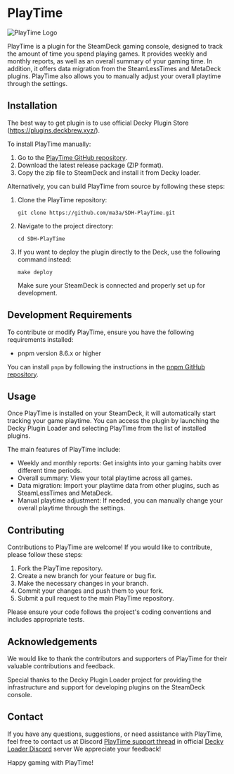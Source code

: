 # PlayTime

![PlayTime Logo](assets/image.png)

PlayTime is a plugin for the SteamDeck gaming console, designed to track the amount of time you spend playing games. It provides weekly and monthly reports, as well as an overall summary of your gaming time. In addition, it offers data migration from the SteamLessTimes and MetaDeck plugins. PlayTime also allows you to manually adjust your overall playtime through the settings.

## Installation

The best way to get plugin is to use official Decky Plugin Store (https://plugins.deckbrew.xyz/).

To install PlayTime manually:

1. Go to the [PlayTime GitHub repository](https://github.com/your-username/PlayTime).
2. Download the latest release package (ZIP format).
3. Copy the zip file to SteamDeck and install it from Decky loader.

Alternatively, you can build PlayTime from source by following these steps:

1. Clone the PlayTime repository:
   ```shell
   git clone https://github.com/ma3a/SDH-PlayTime.git
   ```

2. Navigate to the project directory:
   ```shell
   cd SDH-PlayTime
   ```

3. If you want to deploy the plugin directly to the Deck, use the following command instead:
   ```shell
   make deploy
   ```

   Make sure your SteamDeck is connected and properly set up for development.

## Development Requirements

To contribute or modify PlayTime, ensure you have the following requirements installed:

* pnpm version 8.6.x or higher

You can install `pnpm` by following the instructions in the [pnpm GitHub repository](https://github.com/pnpm/pnpm).

## Usage

Once PlayTime is installed on your SteamDeck, it will automatically start tracking your game playtime. You can access the plugin by launching the Decky Plugin Loader and selecting PlayTime from the list of installed plugins.

The main features of PlayTime include:

* Weekly and monthly reports: Get insights into your gaming habits over different time periods.
* Overall summary: View your total playtime across all games.
* Data migration: Import your playtime data from other plugins, such as SteamLessTimes and MetaDeck.
* Manual playtime adjustment: If needed, you can manually change your overall playtime through the settings.

## Contributing

Contributions to PlayTime are welcome! If you would like to contribute, please follow these steps:

1. Fork the PlayTime repository.
2. Create a new branch for your feature or bug fix.
3. Make the necessary changes in your branch.
4. Commit your changes and push them to your fork.
5. Submit a pull request to the main PlayTime repository.

Please ensure your code follows the project's coding conventions and includes appropriate tests.

## Acknowledgements

We would like to thank the contributors and supporters of PlayTime for their valuable contributions and feedback.

Special thanks to the Decky Plugin Loader project for providing the infrastructure and support for developing plugins on the SteamDeck console.

## Contact

If you have any questions, suggestions, or need assistance with PlayTime, feel free to contact us at 
Discord [PlayTime support thread](https://discord.com/channels/960281551428522045/1087800823846813716) in official [Decky Loader 
Discord](https://discord.com/invite/U88fbeHyzt) server
We appreciate your feedback!

Happy gaming with PlayTime!
